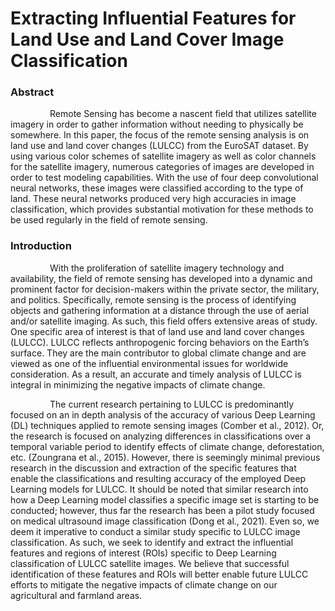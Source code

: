 # Extracting Influential Features for Land Use and Land Cover Image Classification
### Abstract
<p>&ensp;&ensp;&ensp;&ensp;&ensp;&ensp;&ensp;&ensp;&ensp;Remote Sensing has become a nascent field that utilizes satellite imagery in order to gather information without needing to physically be somewhere. In this paper, the focus of the remote sensing analysis is on land use and land cover changes (LULCC) from the EuroSAT dataset. By using various color schemes of satellite imagery as well as color channels for the satellite imagery, numerous categories of images are developed in order to test modeling capabilities. With the use of four deep convolutional neural networks, these images were classified according to the type of land. These neural networks produced very high accuracies in image classification, which provides substantial motivation for these methods to be used regularly in the field of remote sensing. </p>

### Introduction

<p>&ensp;&ensp;&ensp;&ensp;&ensp;&ensp;&ensp;&ensp;&ensp;With the proliferation of satellite imagery technology and availability, the field of remote sensing has developed into a dynamic and prominent factor for decision-makers within the private sector, the military, and politics. Specifically, remote sensing is the process of identifying objects and gathering information at a distance through the use of aerial and/or satellite imaging. As such, this field offers extensive areas of study. One specific area of interest is that of land use and land cover changes (LULCC). LULCC reflects anthropogenic forcing behaviors on the Earth’s surface. They are the main contributor to global climate change and are viewed as one of the influential environmental issues for worldwide consideration. As a result, an accurate and timely analysis of LULCC is integral in minimizing the negative impacts of climate change.</p>
<p>&ensp;&ensp;&ensp;&ensp;&ensp;&ensp;&ensp;&ensp;&ensp;The current research pertaining to LULCC is predominantly focused on an in depth analysis of the accuracy of various Deep Learning (DL) techniques applied to remote sensing images (Comber et al., 2012). Or, the research is focused on analyzing differences in classifications over a temporal variable period to identify effects of climate change, deforestation, etc. (Zoungrana et al., 2015). However, there is seemingly minimal previous research in the discussion and extraction of the specific features that enable the classifications and resulting accuracy of the employed Deep Learning models for LULCC. It should be noted that similar research into how a Deep Learning model classifies a specific image set is starting to be conducted; however, thus far the research has been a pilot study focused on medical ultrasound image classification (Dong et al., 2021). Even so, we deem it imperative to conduct a similar study specific to LULCC image classification. As such, we seek to identify and extract the influential features and regions of interest (ROIs) specific to Deep Learning classification of LULCC satellite images. We believe that successful identification of these features and ROIs will better enable future LULCC efforts to mitigate the negative impacts of climate change on our agricultural and farmland areas.
